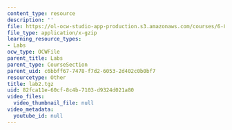 ```yaml
---
content_type: resource
description: ''
file: https://ol-ocw-studio-app-production.s3.amazonaws.com/courses/6-824-distributed-computer-systems-engineering-spring-2006/82fca11e60cf8c4b7103d9324d021a80_lab2.tgz
file_type: application/x-gzip
learning_resource_types:
- Labs
ocw_type: OCWFile
parent_title: Labs
parent_type: CourseSection
parent_uid: c6bbff67-7478-f7d2-6053-2d402c0b0bf7
resourcetype: Other
title: lab2.tgz
uid: 82fca11e-60cf-8c4b-7103-d9324d021a80
video_files:
  video_thumbnail_file: null
video_metadata:
  youtube_id: null
---
```

